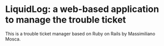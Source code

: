 # LiquidLog: a web-based application to manage the trouble ticket

This is a trouble ticket manager based on Ruby on Rails
by Massimiliano Mosca.
